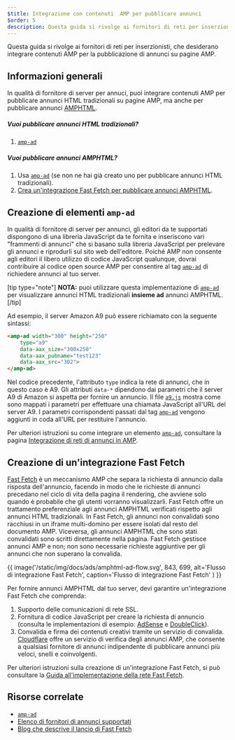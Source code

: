 ```yaml
---
$title: Integrazione con contenuti  AMP per pubblicare annunci
$order: 5
description: Questa guida si rivolge ai fornitori di reti per inserzionisti, che desiderano integrare contenuti AMP per la pubblicazione di annunci su pagine AMP.
---
```


Questa guida si rivolge ai fornitori di reti per inserzionisti, che desiderano integrare contenuti AMP per la pubblicazione di annunci su pagine AMP.

## Informazioni generali

In qualità di fornitore di server per annuci, puoi integrare contenuti AMP per pubblicare annunci HTML tradizionali su pagine AMP, ma anche per pubblicare annunci [AMPHTML](../../../documentation/guides-and-tutorials/learn/intro-to-amphtml-ads.md).

##### Vuoi pubblicare annunci HTML tradizionali?

1. [`amp-ad`](../../../documentation/components/reference/amp-ad.md)

##### Vuoi pubblicare annunci AMPHTML?

1. Usa [`amp-ad`](../../../documentation/components/reference/amp-ad.md) (se non ne hai già creato uno per pubblicare annunci HTML tradizionali).
2. [Crea un'integrazione Fast Fetch per pubblicare annunci AMPHTML](#creating-a-fast-fetch-integration).

## Creazione di elementi `amp-ad` <a name="creating-an-amp-ad"></a>

In qualità di fornitore di server per annunci, gli editori da te supportati dispongono di una libreria JavaScript da te fornita e inseriscono vari "frammenti di annunci" che si basano sulla libreria JavaScript per prelevare gli annunci e riprodurli sul sito web dell'editore. Poiché AMP non consente agli editori il libero utilizzo di codice JavaScript qualunque, dovrai contribuire al codice open source AMP per consentire al tag [`amp-ad`](../../../documentation/components/reference/amp-ad.md) di richiedere annunci al tuo server.

[tip type="note"] **NOTA:** puoi utilizzare questa implementazione di [`amp-ad`](../../../documentation/components/reference/amp-ad.md) per visualizzare annunci HTML tradizionali **insieme ad** annunci AMPHTML. [/tip]

Ad esempio, il server Amazon A9 può essere richiamato con la seguente sintassi:

```html
<amp-ad width="300" height="250"
    type="a9"
    data-aax_size="300x250"
    data-aax_pubname="test123"
    data-aax_src="302">
</amp-ad>
```

Nel codice precedente, l'attributo `type` indica la rete di annunci, che in questo caso è A9. Gli attributi `data-*` dipendono dai parametri che il server A9 di Amazon si aspetta per fornire un annuncio. Il file [`a9.js`](https://github.com/ampproject/amphtml/blob/master/ads/a9.js) mostra come sono mappati i parametri per effettuare una chiamata JavaScript all'URL del server A9. I parametri corrispondenti passati dal tag [`amp-ad`](../../../documentation/components/reference/amp-ad.md) vengono aggiunti in coda all'URL per restituire l'annuncio.

Per ulteriori istruzioni su come integrare un elemento [`amp-ad`](../../../documentation/components/reference/amp-ad.md), consultare la pagina [Integrazione di reti di annunci in AMP](https://github.com/ampproject/amphtml/blob/master/ads/README.md).

## Creazione di un'integrazione Fast Fetch <a name="creating-a-fast-fetch-integration"></a>

[Fast Fetch](https://blog.amp.dev/2017/08/21/even-faster-loading-ads-in-amp/) è un meccanismo AMP che separa la richiesta di annuncio dalla risposta dell'annuncio, facendo in modo che le richieste di annunci precedano nel ciclo di vita della pagina il rendering, che avviene solo quando è probabile che gli utenti vorranno visualizzarli. Fast Fetch offre un trattamento preferenziale agli annunci AMPHTML verificati rispetto agli annunci HTML tradizionali. In Fast Fetch, gli annunci non convalidati sono racchiusi in un iframe multi-domino per essere isolati dal resto del documento AMP. Viceversa, gli annunci AMPHTML che sono stati convalidati sono scritti direttamente nella pagina. Fast Fetch gestisce annunci AMP e non; non sono necessarie richieste aggiuntive per gli annunci che non superano la convalida.

{{ image('/static/img/docs/ads/amphtml-ad-flow.svg', 843, 699, alt='Flusso di integrazione Fast Fetch', caption='Flusso di integrazione Fast Fetch' ) }}

Per fornire annunci AMPHTML dal tuo server, devi garantire un'integrazione Fast Fetch che comprenda:

1. Supporto delle comunicazioni di rete SSL.
2. Fornitura di codice JavaScript per creare la richiesta di annuncio (consulta le implementazioni di esempio: [AdSense](https://github.com/ampproject/amphtml/tree/master/extensions/amp-ad-network-adsense-impl) e [DoubleClick](https://github.com/ampproject/amphtml/tree/master/extensions/amp-ad-network-doubleclick-impl)).
3. Convalida e firma dei contenuti creativi tramite un servizio di convalida. [Cloudflare](https://blog.cloudflare.com/firebolt/) offre un servizio di verifica degli annunci AMP, che consente a qualsiasi fornitore di annunci indipendente di pubblicare annunci più veloci, snelli e coinvolgenti.

Per ulteriori istruzioni sulla creazione di un'integrazione Fast Fetch, si può consultare la [Guida all'implementazione della rete Fast Fetch](https://github.com/ampproject/amphtml/blob/master/ads/google/a4a/docs/Network-Impl-Guide.md).

## Risorse correlate

- [`amp-ad`](../../../documentation/components/reference/amp-ad.md)
- [Elenco di fornitori di annunci supportati](../../../documentation/guides-and-tutorials/develop/monetization/ads_vendors.md)
- [Blog che descrive il lancio di Fast Fetch](https://blog.amp.dev/2017/08/21/even-faster-loading-ads-in-amp/)
